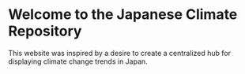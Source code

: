 # Welcome to the Japanese Climate Repository
  
This website was inspired by a desire to create a centralized hub for displaying climate change trends in Japan. 
 
